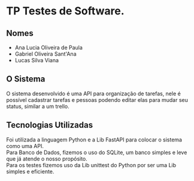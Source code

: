# TP Testes de Software.

## Nomes
- Ana Lucia Oliveira de Paula
- Gabriel Oliveira Sant'Ana
- Lucas Silva Viana  

## O Sistema
O sistema desenvolvido é uma API para organização de tarefas, nele é possível cadastrar tarefas e pessoas podendo editar elas para mudar seu status, similar a um trello.

## Tecnologias Utilizadas
Foi utilizada a linguagem Python e a Lib FastAPI para colocar o sistema como uma API.  
Para Banco de Dados, fizemos o uso do SQLite, um banco simples e leve que já atende o nosso propósito.  
Para os testes fizemos uso da Lib unittest do Python por ser uma Lib simples e eficiente.  
